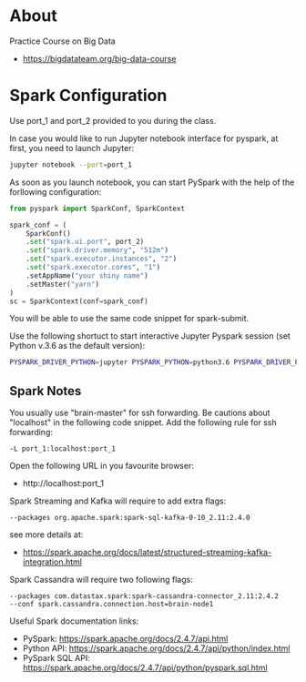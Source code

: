 # About
Practice Course on Big Data
* https://bigdatateam.org/big-data-course

# Spark Configuration

Use port_1 and port_2 provided to you during the class.

In case you would like to run Jupyter notebook interface for pyspark, at first, you need to launch Jupyter:
```bash
jupyter notebook --port=port_1
```

As soon as you launch notebook, you can start PySpark with the help of the forllowing configuration:

```python
from pyspark import SparkConf, SparkContext

spark_conf = (
    SparkConf()
    .set("spark.ui.port", port_2)
    .set("spark.driver.memory", "512m")
    .set("spark.executor.instances", "2")
    .set("spark.executor.cores", "1")
    .setAppName("your shiny name")
    .setMaster("yarn")
)
sc = SparkContext(conf=spark_conf)
```

You will be able to use the same code snippet for spark-submit.

Use the following shortuct to start interactive Jupyter Pyspark session (set Python v.3.6 as the default version):
```bash
PYSPARK_DRIVER_PYTHON=jupyter PYSPARK_PYTHON=python3.6 PYSPARK_DRIVER_PYTHON_OPTS='notebook --port=port_1' pyspark --conf spark.ui.port=port_2 --driver-memory 512m --master yarn --num-executors 2 --executor-cores 1
```

## Spark Notes

You usually use "brain-master" for ssh forwarding. Be cautions about "localhost" in the following code snippet.
Add the following rule for ssh forwarding:
```
-L port_1:localhost:port_1 
```

Open the following URL in you favourite browser:
* http://localhost:port_1


Spark Streaming and Kafka will require to add extra flags:
```
--packages org.apache.spark:spark-sql-kafka-0-10_2.11:2.4.0
```
see more details at:
* https://spark.apache.org/docs/latest/structured-streaming-kafka-integration.html

Spark Cassandra will require two following flags:
```
--packages com.datastax.spark:spark-cassandra-connector_2.11:2.4.2
--conf spark.cassandra.connection.host=brain-node1
```

Useful Spark documentation links:
* PySpark: https://spark.apache.org/docs/2.4.7/api.html
* Python API: https://spark.apache.org/docs/2.4.7/api/python/index.html
* PySpark SQL API: https://spark.apache.org/docs/2.4.7/api/python/pyspark.sql.html
